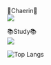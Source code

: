 

<!--
**kcr0u0/kcr0u0** is a ✨ _special_ ✨ repository because its `README.md` (this file) appears on your GitHub profile.

Here are some ideas to get you started:

- 🔭 I’m currently working on ...
- 🌱 I’m currently learning ...
- 👯 I’m looking to collaborate on ...
- 🤔 I’m looking for help with ...
- 💬 Ask me about ...
- 📫 How to reach me: ...
- 😄 Pronouns: ...
- ⚡ Fun fact: ...
-->

🐣Chaerin🐣
<br>
<a href="https://github.com/kcr0u0"><img src="https://hits.seeyoufarm.com/api/count/incr/badge.svg?url=https%3A%2F%2Fgithub.com%2Fseondal&count_bg=%23000000&title_bg=%23000000&icon=github.svg&icon_color=%23E7E7E7&title=GitHub&edge_flat=false)"/></a>
</br>

📚Study📚
<br>
<img src="https://img.shields.io/badge/Python-BFDAFF?style=flat-square&logo=Python&logoColor=blue"/>
</br>


![Top Langs](https://github-readme-stats.vercel.app/api/top-langs/?username=kcr0u0&hide_progress=true)
